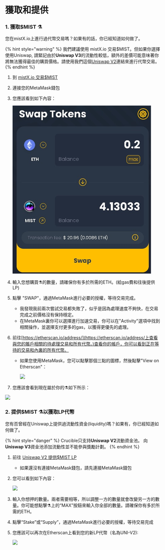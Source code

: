 # 獲取和提供

### 1. 獲取$MIST ⚗️ 

您在mistX.io上進行過代幣交易嗎？如果有的話，你已經知道如何做了。

{% hint style="warning" %}
我們建議使用 mistX.io 交易$MIST。但如果你選擇使用Uniswap, 請緊記由於**Uniswap V3**的流動性較低，額外的差價可能意味著你將無法獲得最佳的購買價格。請使用我們這個[Uniswap V2](https://app.uniswap.org/#/swap?outputCurrency=0x88acdd2a6425c3faae4bc9650fd7e27e0bebb7ab&use=V2)連結來進行代幣交易。
{% endhint %}

1. 到 [mistX.io 交易$MIST](http://swap.mist.alchemist.wtf)
2. 連接您的MetaMask錢包
3. 您應該看到如下內容：

    ![](.gitbook/assets/swap.jpg)

4. 輸入您想購買⚗️的數量，請確保你有多於所需的ETH。\(給gas費和往後提供LP\)
5. 點擊 "SWAP"，通過MetaMask進行必要的授權，等待交易完成。
   * 我發現我前兩次嘗試交易都失敗了，似乎是因為處理速度不夠快，在交易完成之前價格沒有保持穩定。
   * 在MetaMask裏你可以選擇進行加速交易，你可以在"Activity"選項中找到相關操作，並選擇支付更多的gas，以獲得更優先的處理。
6. 前往[https://etherscan.io/address/](https://etherscan.io/address/上查看與您的賬戶相關的待處理交易和所有代幣。)查看你的帳戶，你可以看到正在等待的交易和內裏的所有代幣。

   * 如果您使用MetaMask，您可以點擊那個三點的圖標，然後點擊"View on Etherscan"：

     ![](https://i.imgur.com/jdzodQP.png)

7. 您應該會看到現在屬於你的⚗️如下所示：

 ![](https://i.imgur.com/bF9wsrg.png)

### 2. 提供$MIST ⚗️以獲取LP代幣

您有否曾經在Uniswap上提供過流動性資金\(liquidity\)嗎？如果有，你已經知道如何做了。

{% hint style="danger" %}
Crucible只支持**Uniswap V2**流動資金池。 向**Uniswap V3**資金池添加流動性並不能參與獎勵計劃。
{% endhint %}

1. 前往 [Uniswap V2 提供$MIST LP](https://app.uniswap.org/#/add/v2/0x88acdd2a6425c3faae4bc9650fd7e27e0bebb7ab/ETH)
   * 如果還沒有連接MetaMask錢包，請先連接MetaMask錢包
2. 您可以看到如下內容：

    ![](https://i.imgur.com/7paIEyF.png)

3. 輸入你想押的數量。兩者需要相等，所以調整一方的數量就會改變另一方的數量。你可能想點擊⚗️上的“MAX”按鈕來輸入你全部的數量。請確保你有多於所需的ETH。
4. 點擊“Stake”或“Supply”，通過MetaMask進行必要的授權，等待交易完成
5. 您應該可以再次在Etherscan上看到您的新LP代幣（名為UNI-V2\):

    ![](https://i.imgur.com/6hAoHGw.png)

## 

